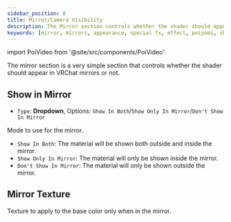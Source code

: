 ```yaml
---
sidebar_position: 8
title: Mirror/Camera Visibility
description: The Mirror section controls whether the shader should appear in VRChat Mirrors or not.
keywords: [mirror, mirrors, appearance, special fx, effect, poiyomi, shader]
---
```

import PoiVideo from '@site/src/components/PoiVideo'

The mirror section is a very simple section that controls whether the shader should appear in VRChat mirrors or not.

## Show in Mirror

- `Type`: **Dropdown**, Options: `Show In Both`/`Show Only In Mirror`/`Don't Show In Mirror`

Mode to use for the mirror.

- `Show In Both`: The material will be shown both outside and inside the mirror.
- `Show Only In Mirror`: The material will only be shown inside the mirror.
- `Don't Show In Mirror`: The material will only be shown outside the mirror.

## Mirror Texture

Texture to apply to the base color only when in the mirror.
